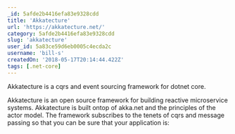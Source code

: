 ```yaml
---
_id: 5afde2b4416efa83e9328cdd
title: 'Akkatecture'
url: 'https://akkatecture.net/'
category: 5afde2b4416efa83e9328cdd
slug: 'akkatecture'
user_id: 5a83ce59d6eb0005c4ecda2c
username: 'bill-s'
createdOn: '2018-05-17T20:14:44.422Z'
tags: [.net-core]
---
```


Akkatecture is a cqrs and event sourcing framework for dotnet core.

Akkatecture is an open source framework for building reactive microservice systems. Akkatecture is built ontop of akka.net and the principles of the actor model. The framework subscribes to the tenets of cqrs and message passing so that you can be sure that your application is:
